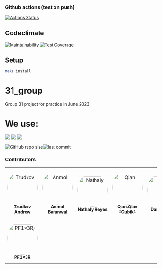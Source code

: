 ### Github actions (test on push)
[![Actions Status](https://github.com/Auzmit/31_group/actions/workflows/test-on-push.yml/badge.svg?event=push)](https://github.com/Auzmit/31_group/actions/workflows/test-on-push.yml)

## Codeclimate
[![Maintainability](https://api.codeclimate.com/v1/badges/706d394fd071c4272f1d/maintainability)](https://codeclimate.com/github/Auzmit/31_group/maintainability)
[![Test Coverage](https://api.codeclimate.com/v1/badges/706d394fd071c4272f1d/test_coverage)](https://codeclimate.com/github/Auzmit/31_group/test_coverage)

## Setup
```bash
make install
```

# 31_group
Group 31 project for practice in June 2023

# We use:

<img src="https://img.shields.io/badge/HTML-239120?style=for-the-badge&logo=html5&logoColor=white" />
<img src="https://img.shields.io/badge/CSS-239120?&style=for-the-badge&logo=css3&logoColor=white" />
<img src="https://img.shields.io/badge/JavaScript-F7DF1E?style=for-the-badge&logo=JavaScript&logoColor=white" />

  
  
![GitHub repo size](https://img.shields.io/github/repo-size/Auzmit/31_group)![last commit](https://img.shields.io/github/last-commit/Auzmit/31_group.svg)

### Contributors

<table>
<tr>
    <td align="center" style="word-wrap: break-word; width: 150.0; height: 150.0">
        <a href=https://github.com/Envoy-VC>
            <img src=https://avatars.githubusercontent.com/u/123180357?v=4 width="100;"  style="border-radius:50%;align-items:center;justify-content:center;overflow:hidden;padding-top:10px" alt=Trudkov Andrew‎/>
            <br />
            <sub style="font-size:14px"><b>Trudkov Andrew‎</b></sub>
        </a>
    </td>
    <td align="center" style="word-wrap: break-word; width: 150.0; height: 150.0">
        <a href=https://github.com/Anmol-Baranwal>
            <img src=https://avatars.githubusercontent.com/u/74038190?v=4 width="100;"  style="border-radius:50%;align-items:center;justify-content:center;overflow:hidden;padding-top:10px" alt=Anmol Baranwal/>
            <br />
            <sub style="font-size:14px"><b>Anmol Baranwal</b></sub>
        </a>
    </td>
    <td align="center" style="word-wrap: break-word; width: 150.0; height: 150.0">
        <a href=https://github.com/Natha-Rey>
            <img src=https://avatars.githubusercontent.com/u/75953657?v=4 width="100;"  style="border-radius:50%;align-items:center;justify-content:center;overflow:hidden;padding-top:10px" alt=Nathaly Reyes/>
            <br />
            <sub style="font-size:14px"><b>Nathaly Reyes</b></sub>
        </a>
    </td>
    <td align="center" style="word-wrap: break-word; width: 150.0; height: 150.0">
        <a href=https://github.com/Cubik65536>
            <img src=https://avatars.githubusercontent.com/u/72877496?v=4 width="100;"  style="border-radius:50%;align-items:center;justify-content:center;overflow:hidden;padding-top:10px" alt=Qian Qian "Cubik"/>
            <br />
            <sub style="font-size:14px"><b>Qian Qian "Cubik"</b></sub>
        </a>
    </td>
    <td align="center" style="word-wrap: break-word; width: 150.0; height: 150.0">
        <a href=https://github.com/darencard>
            <img src=https://avatars.githubusercontent.com/u/8263623?v=4 width="100;"  style="border-radius:50%;align-items:center;justify-content:center;overflow:hidden;padding-top:10px" alt=Daren Card/>
            <br />
            <sub style="font-size:14px"><b>Daren Card</b></sub>
        </a>
    </td>
    <td align="center" style="word-wrap: break-word; width: 150.0; height: 150.0">
        <a href=https://github.com/BicaBenedicto>
            <img src=https://avatars.githubusercontent.com/u/87337551?v=4 width="100;"  style="border-radius:50%;align-items:center;justify-content:center;overflow:hidden;padding-top:10px" alt=Gabriel Pereira Benedicto/>
            <br />
            <sub style="font-size:14px"><b>Gabriel Pereira Benedicto</b></sub>
        </a>
    </td>
</tr>
<tr>
    <td align="center" style="word-wrap: break-word; width: 150.0; height: 150.0">
        <a href=https://github.com/Milo40>
            <img src=https://avatars.githubusercontent.com/u/33132706?v=4 width="100;"  style="border-radius:50%;align-items:center;justify-content:center;overflow:hidden;padding-top:10px" alt=PF1×3R/>
            <br />
            <sub style="font-size:14px"><b>PF1×3R</b></sub>
        </a>
    </td>
</tr>
</table>
